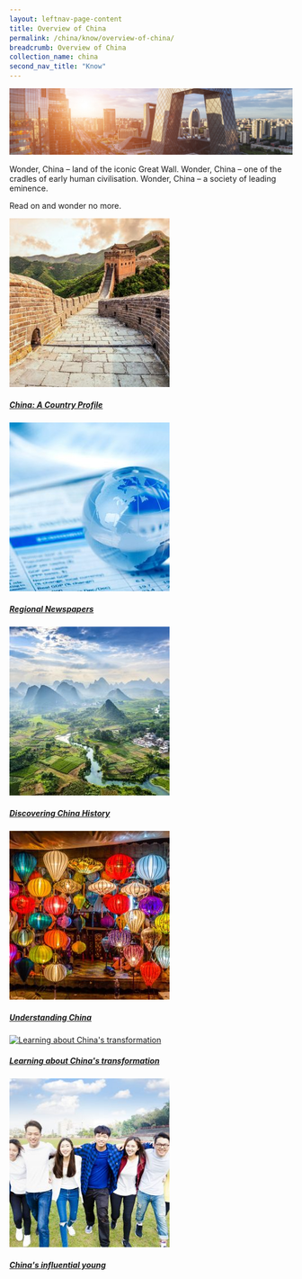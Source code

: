 ```yaml
---
layout: leftnav-page-content
title: Overview of China
permalink: /china/know/overview-of-china/
breadcrumb: Overview of China
collection_name: china
second_nav_title: "Know"
---
```


![banner-china](\images\china\Overview-of-China-cover-pic.jpg)

Wonder, China – land of the iconic Great Wall. Wonder, China – one of the cradles of early human civilisation. Wonder, China – a society of leading eminence.

Read on and wonder no more.


<div>
	<div class="row is-multiline">
		<div class="col is-one-third-desktop is-one-third-tablet">
			<a href="/china/know/overview-of-china/china-a-country-profile/" class="project-link">
				<img src="/images/china/Facts-and-figures-China-a-country-profile-285x300.jpg" alt="China: A country profile" class="project-image">
			<div class="project-card">
				<div class="project-title margin--bottom--xs">
					<h5><b>China: A Country Profile</b></h5>
				</div>
			</div>
			</a>
		</div>
		<div class="col is-one-third-desktop is-one-third-tablet">
			<a href="/china/know/overview-of-china/regional-newspapers/" class="project-link">
				<img src="/images/china/Regional-Newspapers-1-285x300.jpg" alt="Regional Newspapers" class="project-image">
			<div class="project-card">
				<div class="project-title margin--bottom--xs">
					<h5><b>Regional Newspapers</b></h5>
				</div>
			</div>
			</a>
		</div>
		<div class="col is-one-third-desktop is-one-third-tablet">
			<a href="/china/know/overview-of-china/discovering-china-history/" class="project-link">
				<img src="/images/china/Discovering-China-1-285x300.jpg" alt="Discovering China History" class="project-image">
			<div class="project-card">
				<div class="project-title margin--bottom--xs">
					<h5><b>Discovering China History</b></h5>
				</div>
			</div>
			</a>
		</div>
	</div>
</div>

<p><p>

<div>
	<div class="row is-multiline">
		<div class="col is-one-third-desktop is-one-third-tablet">
			<a href="/china/know/overview-of-china/understanding-china/" class="project-link">
				<img src="/images/china/Understanding-China-1-285x300.jpg" alt="Understanding China" class="project-image">
			<div class="project-card">
				<div class="project-title margin--bottom--xs">
					<h5><b>Understanding China</b></h5>
				</div>
			</div>
			</a>
		</div>
		<div class="col is-one-third-desktop is-one-third-tablet">
			<a href="/china/know/overview-of-china/learning-china-transformation/" class="project-link">
				<img src="/images/china/Remaking-China-1-285x300" alt="Learning about China's transformation" class="project-image">
			<div class="project-card">
				<div class="project-title margin--bottom--xs">
					<h5><b>Learning about China's transformation</b></h5>
				</div>
			</div>
			</a>
		</div>
		<div class="col is-one-third-desktop is-one-third-tablet">
			<a href="/china/know/overview-of-china/china-influential-young/" class="project-link">
				<img src="/images/china/Facts-and-figures-Chinas-influential-young-285x300.jpg" alt="China's influential young" class="project-image">
			<div class="project-card">
				<div class="project-title margin--bottom--xs">
					<h5><b>China's influential young</b></h5>
				</div>
			</div>
			</a>
		</div>
	</div>
</div>